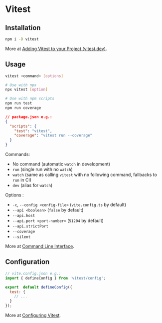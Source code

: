 # Vitest

## Installation

```bash
npm i -D vitest
```

More at [Adding Vitest to your Project (vitest.dev)](https://vitest.dev/guide/#adding-vitest-to-your-project).

## Usage

```bash
vitest <command> [options]
```

```bash
# Use with npx
npx vitest [option]
```

```bash
# Use with npm scripts
npm run test
npm run coverage
```

```json
// package.json e.g.:
{
  "scripts": {
    "test": "vitest",
    "coverage": "vitest run --coverage"
  }
}
```

Commands:

- No command (automatic `watch` in development)
- `run` (single run with no `watch`)
- `watch` (same as calling `vitest` with no following command, fallbacks to `run` in CI)
- `dev` (alias for `watch`)

Options :

- `-c`, `--config <config-file>` (`vite.config.ts` by default)
- `--api <boolean>` (`false` by default)
- `--api.host`
- `--api.port <port-number>` (`51204` by default)
- `--api.strictPort`
- `--coverage`
- `--silent`

More at [Command Line Interface](https://vitest.dev/guide/cli.html).

## Configuration

<!-- TODO (finish test configuration example) -->

```js
// vite.config.json e.g.:
import { defineConfig } from 'vitest/config';

export  default defineConfig({
  test: {
    // ...
  }
});
```

More at [Configuring Vitest](https://vitest.dev/config/).
